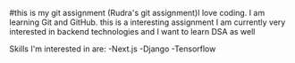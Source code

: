 #this is my git assignment (Rudra's git assignment)I   l o v e   c o d i n g . 
 
 I   a m   l e a r n i n g   G i t   a n d   G i t H u b . 
 
 
this is a interesting assignment
I am currently very interested in backend technologies and I want to learn DSA as well

Skills I'm interested in are:
-Next.js
-Django
-Tensorflow
